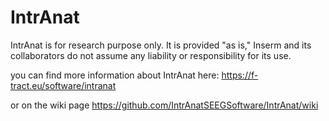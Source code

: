 # IntrAnat

IntrAnat is for research purpose only.
It is provided "as is," Inserm and its collaborators do not assume any liability or responsibility for its use.

you can find more information about IntrAnat here:
https://f-tract.eu/software/intranat

or on the wiki page
https://github.com/IntrAnatSEEGSoftware/IntrAnat/wiki
